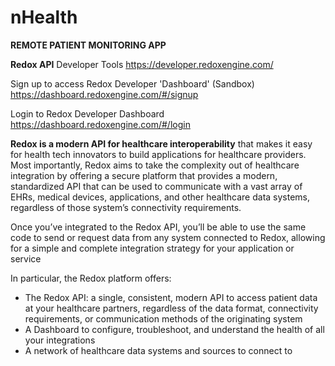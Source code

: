 # nHealth
**REMOTE PATIENT MONITORING APP**


**Redox API**
Developer Tools
https://developer.redoxengine.com/

Sign up to access Redox Developer 'Dashboard' (Sandbox)
https://dashboard.redoxengine.com/#/signup

Login to Redox Developer Dashboard
https://dashboard.redoxengine.com/#/login

**Redox is a modern API for healthcare interoperability** that makes it easy for health tech innovators to build applications for healthcare providers. Most importantly, Redox aims to take the complexity out of healthcare integration by offering a secure platform that provides a modern, standardized API that can be used to communicate with a vast array of EHRs, medical devices, applications, and other healthcare data systems, regardless of those system’s connectivity requirements.

Once you’ve integrated to the Redox API, you’ll be able to use the same code to send or request data from any system connected to Redox, allowing for a simple and complete integration strategy for your application or service

In particular, the Redox platform offers:


* The Redox API: a single, consistent, modern API to access patient data at your healthcare partners, regardless of the data format, connectivity     requirements, or communication methods of the originating system
* A Dashboard to configure, troubleshoot, and understand the health of all your integrations
* A network of healthcare data systems and sources to connect to




